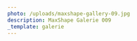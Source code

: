 ```yaml
---
photo: /uploads/maxshape-gallery-09.jpg
description: MaxShape Galerie 009
_template: galerie
---
```


